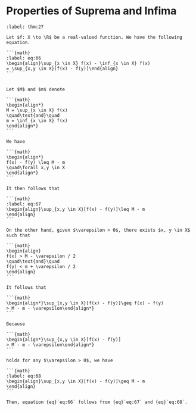 # Properties of Suprema and Infima

````{prf:theorem}
:label: thm:27

Let $f: X \to \R$ be a real-valued function. We have the following equation.

```{math}
:label: eq:66
\begin{align}\sup_{x \in X} f(x) - \inf_{x \in X} f(x)
= \sup_{x,y \in X}[f(x) - f(y)]\end{align}
```

````

````{prf:proof}

Let $M$ and $m$ denote

```{math}
\begin{align*}
M = \sup_{x \in X} f(x)
\quad\text{and}\quad
m = \inf_{x \in X} f(x)
\end{align*}
```

We have

```{math}
\begin{align*}
f(x) - f(y) \leq M - m
\quad\forall x,y \in X
\end{align*}
```

It then follows that

```{math}
:label: eq:67
\begin{align}\sup_{x,y \in X}[f(x) - f(y)]\leq M - m
\end{align}
```

On the other hand, given $\varepsilon > 0$, there exists $x, y \in X$ such that

```{math}
\begin{align}
f(x) > M - \varepsilon / 2
\quad\text{and}\quad
f(y) < m + \varepsilon / 2
\end{align}
```

It follows that

```{math}
\begin{align*}\sup_{x,y \in X}[f(x) - f(y)]\geq f(x) - f(y)
> M - m - \varepsilon\end{align*}
```

Because

```{math}
\begin{align*}\sup_{x,y \in X}[f(x) - f(y)]
> M - m - \varepsilon\end{align*}
```

holds for any $\varepsilon > 0$, we have

```{math}
:label: eq:68
\begin{align}\sup_{x,y \in X}[f(x) - f(y)]\geq M - m
\end{align}
```

Then, equation {eq}`eq:66` follows from {eq}`eq:67` and {eq}`eq:68`.

````
